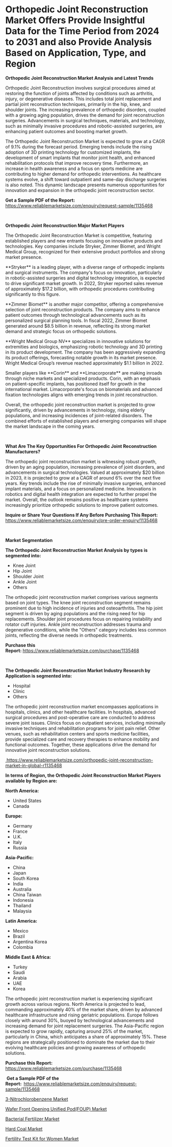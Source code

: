 <p><h1>Orthopedic Joint Reconstruction Market Offers Provide Insightful Data for the Time Period from 2024 to 2031 and also Provide Analysis Based on Application, Type, and Region</h1></p><p><strong>Orthopedic Joint Reconstruction Market Analysis and Latest Trends</strong></p>
<p><p>Orthopedic Joint Reconstruction involves surgical procedures aimed at restoring the function of joints affected by conditions such as arthritis, injury, or degenerative diseases. This includes total joint replacement and partial joint reconstruction techniques, primarily in the hip, knee, and shoulder joints. The increasing prevalence of orthopedic disorders, coupled with a growing aging population, drives the demand for joint reconstruction surgeries. Advancements in surgical techniques, materials, and technology, such as minimally invasive procedures and robotic-assisted surgeries, are enhancing patient outcomes and boosting market growth.</p><p>The Orthopedic Joint Reconstruction Market is expected to grow at a CAGR of 9.1% during the forecast period. Emerging trends include the rising adoption of 3D printing technology for customized implants, the development of smart implants that monitor joint health, and enhanced rehabilitation protocols that improve recovery time. Furthermore, an increase in health awareness and a focus on sports medicine are contributing to higher demand for orthopedic interventions. As healthcare systems evolve, a shift toward outpatient and same-day discharge surgeries is also noted. This dynamic landscape presents numerous opportunities for innovation and expansion in the orthopedic joint reconstruction sector.</p></p>
<p><strong>Get a Sample PDF of the Report:&nbsp;</strong> <a href="https://www.reliablemarketsize.com/enquiry/request-sample/1135468?utm_campaign=1283&utm_medium=2&utm_source=Github&utm_content=ia&utm_term=09102024&utm_id=orthopedic-joint-reconstruction">https://www.reliablemarketsize.com/enquiry/request-sample/1135468</a></p>
<p>&nbsp;</p>
<p><strong>Orthopedic Joint Reconstruction Major Market Players</strong></p>
<p><p>The Orthopedic Joint Reconstruction Market is competitive, featuring established players and new entrants focusing on innovative products and technologies. Key companies include Stryker, Zimmer Biomet, and Wright Medical Group, recognized for their extensive product portfolios and strong market presence.</p><p>**Stryker** is a leading player, with a diverse range of orthopedic implants and surgical instruments. The company's focus on innovation, particularly in robotic-assisted surgeries and digital technology integration, is expected to drive significant market growth. In 2022, Stryker reported sales revenue of approximately $17.2 billion, with orthopedic procedures contributing significantly to this figure.</p><p>**Zimmer Biomet** is another major competitor, offering a comprehensive selection of joint reconstruction products. The company aims to enhance patient outcomes through technological advancements such as its personalized surgical planning tools. In fiscal 2022, Zimmer Biomet generated around $8.5 billion in revenue, reflecting its strong market demand and strategic focus on orthopedic solutions.</p><p>**Wright Medical Group NV** specializes in innovative solutions for extremities and biologics, emphasizing robotic technology and 3D printing in its product development. The company has been aggressively expanding its product offerings, forecasting notable growth in its market presence. Wright Medical Group’s revenue reached approximately $1.1 billion in 2022.</p><p>Smaller players like **Corin** and **Limacorporate** are making inroads through niche markets and specialized products. Corin, with an emphasis on patient-specific implants, has positioned itself for growth in the international market. Limacorporate's focus on biomaterials and advanced fixation technologies aligns with emerging trends in joint reconstruction.</p><p>Overall, the orthopedic joint reconstruction market is projected to grow significantly, driven by advancements in technology, rising elderly populations, and increasing incidences of joint-related disorders. The combined efforts of established players and emerging companies will shape the market landscape in the coming years.</p></p>
<p>&nbsp;</p>
<p><strong>What Are The Key Opportunities For Orthopedic Joint Reconstruction Manufacturers?</strong></p>
<p><p>The orthopedic joint reconstruction market is witnessing robust growth, driven by an aging population, increasing prevalence of joint disorders, and advancements in surgical technologies. Valued at approximately $20 billion in 2023, it is projected to grow at a CAGR of around 6% over the next five years. Key trends include the rise of minimally invasive surgeries, enhanced implant materials, and a focus on personalized medicine. Innovations in robotics and digital health integration are expected to further propel the market. Overall, the outlook remains positive as healthcare systems increasingly prioritize orthopedic solutions to improve patient outcomes.</p></p>
<p><strong>Inquire or Share Your Questions If Any Before Purchasing This Report:</strong> <a href="https://www.reliablemarketsize.com/enquiry/pre-order-enquiry/1135468?utm_campaign=1283&utm_medium=2&utm_source=Github&utm_content=ia&utm_term=09102024&utm_id=orthopedic-joint-reconstruction">https://www.reliablemarketsize.com/enquiry/pre-order-enquiry/1135468</a></p>
<p>&nbsp;</p>
<p><strong>Market Segmentation</strong></p>
<p><strong>The Orthopedic Joint Reconstruction Market Analysis by types is segmented into:</strong></p>
<p><ul><li>Knee Joint</li><li>Hip Joint</li><li>Shoulder Joint</li><li>Ankle Joint</li><li>Others</li></ul></p>
<p><p>The orthopedic joint reconstruction market comprises various segments based on joint types. The knee joint reconstruction segment remains prominent due to high incidence of injuries and osteoarthritis. The hip joint segment is driven by aging populations and the rising need for hip replacements. Shoulder joint procedures focus on repairing instability and rotator cuff injuries. Ankle joint reconstruction addresses trauma and degenerative conditions, while the "Others" category includes less common joints, reflecting the diverse needs in orthopedic treatments.</p></p>
<p><strong>Purchase this Report:&nbsp;</strong><a href="https://www.reliablemarketsize.com/purchase/1135468?utm_campaign=1283&utm_medium=2&utm_source=Github&utm_content=ia&utm_term=09102024&utm_id=orthopedic-joint-reconstruction">https://www.reliablemarketsize.com/purchase/1135468</a></p>
<p>&nbsp;</p>
<p><strong>The Orthopedic Joint Reconstruction Market Industry Research by Application is segmented into:</strong></p>
<p><ul><li>Hospital</li><li>Clinic</li><li>Others</li></ul></p>
<p><p>The orthopedic joint reconstruction market encompasses applications in hospitals, clinics, and other healthcare facilities. In hospitals, advanced surgical procedures and post-operative care are conducted to address severe joint issues. Clinics focus on outpatient services, including minimally invasive techniques and rehabilitation programs for joint pain relief. Other venues, such as rehabilitation centers and sports medicine facilities, provide specialized care and recovery therapies to enhance mobility and functional outcomes. Together, these applications drive the demand for innovative joint reconstruction solutions.</p></p>
<p><a href="https://www.reliablemarketsize.com/orthopedic-joint-reconstruction-market-in-global-r1135468?utm_campaign=1283&utm_medium=2&utm_source=Github&utm_content=ia&utm_term=09102024&utm_id=orthopedic-joint-reconstruction">&nbsp;https://www.reliablemarketsize.com/orthopedic-joint-reconstruction-market-in-global-r1135468</a></p>
<p><strong>In terms of Region, the Orthopedic Joint Reconstruction Market Players available by Region are:</strong></p>
<p>
    <p> <strong> North America: </strong>
        <ul>
            <li>United States</li>
            <li>Canada</li>
        </ul>
        </p> 
    <p> <strong> Europe: </strong>
        <ul>
            <li>Germany</li>
            <li>France</li>
            <li>U.K.</li>
            <li>Italy</li>
            <li>Russia</li>
        </ul>
        </p> 
    <p> <strong> Asia-Pacific: </strong>
        <ul>
            <li>China</li>
            <li>Japan</li>
            <li>South Korea</li>
            <li>India</li>
            <li>Australia</li>
            <li>China Taiwan</li>
            <li>Indonesia</li>
            <li>Thailand</li>
            <li>Malaysia</li>
        </ul>
        </p> 
    <p> <strong> Latin America: </strong>
        <ul>
            <li>Mexico</li>
            <li>Brazil</li>
            <li>Argentina Korea</li>
            <li>Colombia</li>
        </ul>
        </p> 
    <p> <strong> Middle East & Africa: </strong>
        <ul>
            <li>Turkey</li>
            <li>Saudi</li>
            <li>Arabia</li>
            <li>UAE</li>
            <li>Korea</li>
        </ul>
    </p>
    </p>
<p><p>The orthopedic joint reconstruction market is experiencing significant growth across various regions. North America is projected to lead, commanding approximately 40% of the market share, driven by advanced healthcare infrastructure and rising geriatric populations. Europe follows closely with around 30%, buoyed by technological advancements and increasing demand for joint replacement surgeries. The Asia-Pacific region is expected to grow rapidly, capturing around 25% of the market, particularly in China, which anticipates a share of approximately 15%. These regions are strategically positioned to dominate the market due to their evolving healthcare policies and growing awareness of orthopedic solutions.</p></p>
<p><strong>Purchase this Report: </strong><a href="https://www.reliablemarketsize.com/purchase/1135468?utm_campaign=1283&utm_medium=2&utm_source=Github&utm_content=ia&utm_term=09102024&utm_id=orthopedic-joint-reconstruction">https://www.reliablemarketsize.com/purchase/1135468</a></p>
<p>&nbsp;<strong>Get a Sample PDF of the Report:&nbsp;&nbsp;</strong><a href="https://www.reliablemarketsize.com/enquiry/request-sample/1135468?utm_campaign=1283&utm_medium=2&utm_source=Github&utm_content=ia&utm_term=09102024&utm_id=orthopedic-joint-reconstruction">https://www.reliablemarketsize.com/enquiry/request-sample/1135468</a></p>
<p><strong></strong></p>
<p><p><a href="https://github.com/miracleabn/Market-Research-Report-List-1/blob/main/3-nitrochlorobenzene-market.md?utm_campaign=1283&utm_medium=2&utm_source=Github&utm_content=ia&utm_term=09102024&utm_id=orthopedic-joint-reconstruction">3-Nitrochlorobenzene Market</a></p><p><a href="https://github.com/hollyv2vajass/Market-Research-Report-List-1/blob/main/wafer-front-opening-unified-podfoup-market.md?utm_campaign=1283&utm_medium=2&utm_source=Github&utm_content=ia&utm_term=09102024&utm_id=orthopedic-joint-reconstruction">Wafer Front Opening Unified Pod(FOUP) Market</a></p><p><a href="https://www.linkedin.com/pulse/bacterial-fertilizer-market-size-growth-industry-analysis-segmentation-snpue?utm_campaign=1283&utm_medium=2&utm_source=Github&utm_content=ia&utm_term=09102024&utm_id=orthopedic-joint-reconstruction">Bacterial Fertilizer Market</a></p><p><a href="https://www.linkedin.com/pulse/opportunities-challenges-hard-coal-market-strategic-insights-y4gne?utm_campaign=1283&utm_medium=2&utm_source=Github&utm_content=ia&utm_term=09102024&utm_id=orthopedic-joint-reconstruction">Hard Coal Market</a></p><p><a href="https://www.linkedin.com/pulse/what-innovations-market-trends-shaping-fertility-test-kit-xolre?utm_campaign=1283&utm_medium=2&utm_source=Github&utm_content=ia&utm_term=09102024&utm_id=orthopedic-joint-reconstruction">Fertility Test Kit for Women Market</a></p></p>